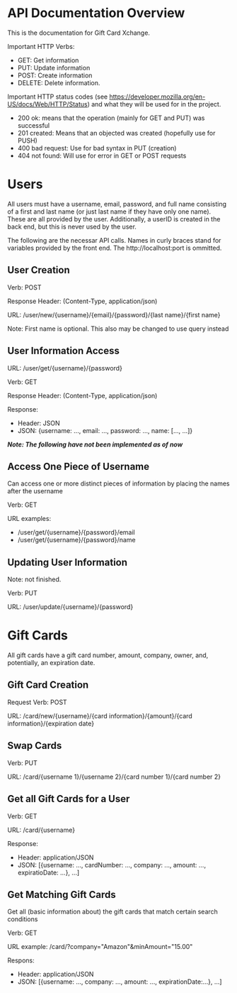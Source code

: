 # API Documentation Overview

This is the documentation for Gift Card Xchange.

Important HTTP Verbs:
* GET: Get information
* PUT: Update information
* POST: Create information
* DELETE: Delete information.

Important HTTP status codes (see https://developer.mozilla.org/en-US/docs/Web/HTTP/Status) and what they will be used for in the project.
* 200 ok: means that the operation (mainly for GET and PUT) was successful
* 201 created: Means that an objected was created (hopefully use for PUSH)
* 400 bad request: Use for bad syntax in PUT (creation)
* 404 not found: Will use for error in GET or POST requests

# Users

All users must have a username, email, password, and full name consisting of a first and last name (or just last name if they have only one name). These are all provided by the user. Additionally, a userID is created in the back end, but this is never used by the user.

The following are the necessar API calls. Names in curly braces stand for variables provided by the front end. The http://localhost:port is ommitted.

## User Creation

Verb: POST

Response Header: (Content-Type, application/json)

URL: /user/new/{username}/{email}/{password}/{last name}/{first name}

Note: First name is optional. This also may be changed to use query instead

## User Information Access

URL: /user/get/{username}/{password}

Verb: GET

Response Header: (Content-Type, application/json)

Response:
* Header: JSON
* JSON: {username: ..., email: ..., password: ..., name: [..., ...]}

***Note: The following have not been implemented as of now***

## Access One Piece of Username

Can access one or more distinct pieces of information by placing the names after the username

Verb: GET

URL examples: 
* /user/get/{username}/{password}/email
* /user/get/{username}/{password}/name

## Updating User Information

Note: not finished.

Verb: PUT

URL: /user/update/{username}/{password}

# Gift Cards

All gift cards have a gift card number, amount, company, owner, and, potentially, an expiration date.

## Gift Card Creation

Request Verb: POST

URL: /card/new/{username}/{card information}/{amount}/{card information}/{expiration date}

## Swap Cards

Verb: PUT

URL: /card/{username 1}/{username 2}/{card number 1}/{card number 2}

## Get all Gift Cards for a User

Verb: GET

URL: /card/{username}

Response: 
* Header: application/JSON
* JSON: [{username: ..., cardNumber: ..., company: ..., amount: ..., expiratioDate: ...}, ...]

## Get Matching Gift Cards

Get all (basic information about) the gift cards that match certain search conditions

Verb: GET

URL example: /card/?company="Amazon"&minAmount="15.00"

Respons:
* Header: application/JSON
* JSON: [{username: ..., company: ..., amount: ..., expirationDate:...}, ...]
